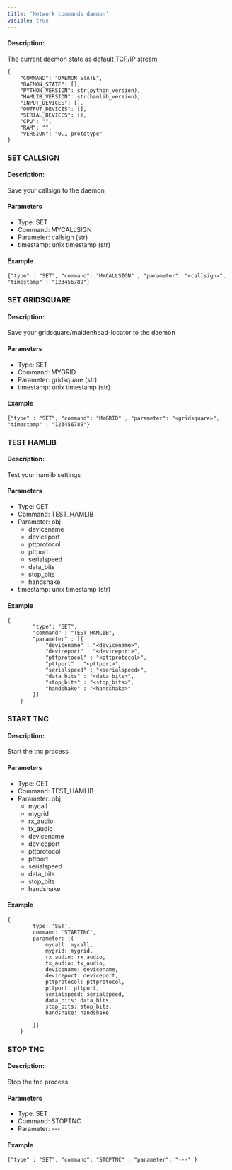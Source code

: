 ```yaml
---
title: 'Network commands daemon'
visible: true
---
```



#### Description:
The current daemon state as default TCP/IP stream

```
{
	"COMMAND": "DAEMON_STATE",
	"DAEMON_STATE": [],
	"PYTHON_VERSION": str(python_version),
	"HAMLIB_VERSION": str(hamlib_version),
	"INPUT_DEVICES": [],
	"OUTPUT_DEVICES": [],
	"SERIAL_DEVICES": [], 
	"CPU": "", 
	"RAM": "", 
	"VERSION": "0.1-prototype"
}
```


### SET CALLSIGN
#### Description:
Save your callsign to the daemon

#### Parameters
- Type: SET 
- Command: MYCALLSIGN
- Parameter: callsign (str)
- timestamp: unix timestamp (str)

#### Example 
```
{"type" : "SET", "command": "MYCALLSIGN" , "parameter": "<callsign>", "timestamp" : "123456789"}
```



### SET GRIDSQUARE
#### Description:
Save your gridsquare/maidenhead-locator to the daemon

#### Parameters
- Type: SET 
- Command: MYGRID
- Parameter: gridsquare (str)
- timestamp: unix timestamp (str)

#### Example 
```
{"type" : "SET", "command": "MYGRID" , "parameter": "<gridsquare>", "timestamp" : "123456789"}
```



### TEST HAMLIB
#### Description:
Test your hamlib settings

#### Parameters
- Type: GET 
- Command: TEST_HAMLIB
- Parameter: obj
	- devicename
	- deviceport
	- pttprotocol
	- pttport
	- serialspeed
	- data_bits
	- stop_bits
	- handshake
- timestamp: unix timestamp (str)

#### Example 
```
{
        "type": "GET",
        "command" : "TEST_HAMLIB",
        "parameter" : [{
            "devicename" : "<devicename>",
            "deviceport" : "<deviceport>",
            "pttprotocol" : "<pttprotocol>",
            "pttport" : "<pttport>",
            "serialspeed" : "<serialspeed>",
            "data_bits" : "<data_bits>",
            "stop_bits" : "<stop_bits>",
            "handshake" : "<handshake>"
        }]
    }
```


### START TNC
#### Description:
Start the tnc process

#### Parameters
- Type: GET 
- Command: TEST_HAMLIB
- Parameter: obj
	- mycall
	- mygrid
	- rx_audio
	- tx_audio
	- devicename
	- deviceport
	- pttprotocol
	- pttport
	- serialspeed
	- data_bits
	- stop_bits
	- handshake

#### Example 
```
{
        type: 'SET',
        command: 'STARTTNC',
        parameter: [{
            mycall: mycall,
            mygrid: mygrid,
            rx_audio: rx_audio,
            tx_audio: tx_audio,
            devicename: devicename,
            deviceport: deviceport,
            pttprotocol: pttprotocol,
            pttport: pttport,
            serialspeed: serialspeed,
            data_bits: data_bits,
            stop_bits: stop_bits,
            handshake: handshake

        }]
    }
```

### STOP TNC
#### Description:
Stop the tnc process

#### Parameters
- Type: SET 
- Command: STOPTNC
- Parameter: ---

#### Example 
```
{"type" : "SET", "command": "STOPTNC" , "parameter": "---" }
```




    
    
    
    
